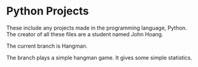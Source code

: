 # Python Projects
These include any projects made in the programming language, Python.
The creator of all these files are a student named John Hoang.

The current branch is Hangman.

The branch plays a simple hangman game. It gives some simple statistics.

